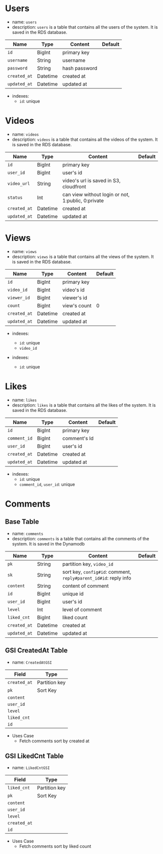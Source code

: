 # Users

- name: `users`
- description: `users` is a table that contains all the users of the system. It is saved in the RDS database.

| Name         | Type     | Content       | Default |
| ------------ | -------- | ------------- | ------- |
| `id`         | BigInt   | primary key   |         |
| `username`   | String   | username      |         |
| `password`   | String   | hash password |         |
| `created_at` | Datetime | created at    |         |
| `updated_at` | Datetime | updated at    |         |

- indexes:
  - `id`: unique

# Videos

- name: `videos`
- description: `videos` is a table that contains all the videos of the system. It is saved in the RDS database.

| Name         | Type     | Content                                            | Default |
| ------------ | -------- | -------------------------------------------------- | ------- |
| `id`         | BigInt   | primary key                                        |         |
| `user_id`    | BigInt   | user's id                                          |         |
| `video_url`  | String   | video's url is saved in S3, cloudfront             |         |
| `status`     | Int      | can view without login or not, 1:public, 0:private |         |
| `created_at` | Datetime | created at                                         |         |
| `updated_at` | Datetime | updated at                                         |         |

# Views

- name: `views`
- description: `views` is a table that contains all the views of the system. It is saved in the RDS database.

| Name         | Type     | Content      | Default |
| ------------ | -------- | ------------ | ------- |
| `id`         | BigInt   | primary key  |         |
| `video_id`   | BigInt   | video's id   |         |
| `viewer_id`  | BigInt   | viewer's id  |         |
| `count`      | BigInt   | view's count | 0       |
| `created_at` | Datetime | created at   |         |
| `updated_at` | Datetime | updated at   |         |

- indexes:

  - `id`: unique
  - `video_id`

- indexes:
  - `id`: unique

# Likes

- name: `likes`
- description: `likes` is a table that contains all the likes of the system. It is saved in the RDS database.

| Name         | Type     | Content      | Default |
| ------------ | -------- | ------------ | ------- |
| `id`         | BigInt   | primary key  |         |
| `comment_id` | BigInt   | comment's Id |         |
| `user_id`    | BigInt   | user's id    |         |
| `created_at` | Datetime | created at   |         |
| `updated_at` | Datetime | updated at   |         |

- indexes:
  - `id`: unique
  - `comment_id`, `user_id`: unique

# Comments

## Base Table

- name: `comments`
- description: `comments` is a table that contains all the comments of the system. It is saved in the Dynamodb

| Name         | Type     | Content                                                          | Default |
| ------------ | -------- | ---------------------------------------------------------------- | ------- |
| `pk`         | String   | partition key, `video_id`                                        |         |
| `sk`         | String   | sort key, `config#id`: comment, `reply#parent_id#id`: reply info |         |
| `content`    | String   | content of comment                                               |         |
| `id`         | BigInt   | unique id                                                        |         |
| `user_id`    | BigInt   | user's id                                                        |         |
| `level`      | Int      | level of comment                                                 |         |
| `liked_cnt`  | BigInt   | liked count                                                      |         |
| `created_at` | Datetime | created at                                                       |         |
| `updated_at` | Datetime | updated at                                                       |         |

## GSI CreatedAt Table

- name: `CreatedAtGSI`

| Field        | Type          |
| ------------ | ------------- |
| `created_at` | Partition key |
| `pk`         | Sort Key      |
| `content`    |               |
| `user_id`    |               |
| `level`      |               |
| `liked_cnt`  |               |
| `id`         |               |

- Uses Case
  - Fetch comments sort by created at

## GSI LikedCnt Table

- name: `LikedCntGSI`

| Field        | Type          |
| ------------ | ------------- |
| `liked_cnt`  | Partition key |
| `pk`         | Sort Key      |
| `content`    |               |
| `user_id`    |               |
| `level`      |               |
| `created_at` |               |
| `id`         |               |

- Uses Case
  - Fetch comments sort by liked count
